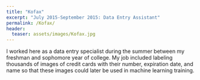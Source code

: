```yaml
---
title: "Kofax"
excerpt: "July 2015-September 2015: Data Entry Assistant"
permalink: /Kofax/
header:
  teaser: assets/images/Kofax.jpg
---
```


I worked here as a data entry specialist during the summer between my freshman and sophomore year of college.  My job included labeling thousands of images of credit cards with their number, expiration date, and name so that these images could later be used in machine learning training.

